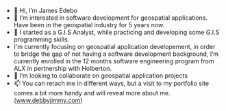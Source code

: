 - 👋 Hi, I’m James Edebo
- 👀 I’m interested in software development for geospatial applications. Have been in the geospatial industry for 5 years now.
- 🌱 I started as a G.I.S Analyst, while practicing and developing some G.I.S programming skills.
- I'm currently focusing on geospatial application developement, in order to bridge the gap of not having a software development background, I’m currently enrolled in the 12 months software engineering program from ALX in pertnership with Holberton.
- 💞️ I’m looking to collaborate on geospatial application projects
- 📫 You can rerach me in different ways, but a visit to my portfolio site comes a bit more handy and will reveal more about me. (www.debbyjimmy.com)

<!---
debbyjimmy/debbyjimmy is a ✨ special ✨ repository because its `README.md` (this file) appears on your GitHub profile.
You can click the Preview link to take a look at your changes.
--->
